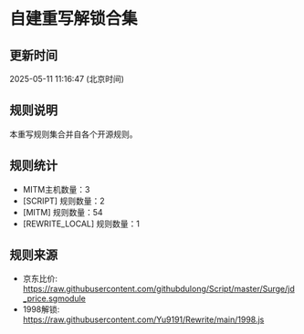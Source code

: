 # 自建重写解锁合集

## 更新时间
2025-05-11 11:16:47 (北京时间)

## 规则说明
本重写规则集合并自各个开源规则。

## 规则统计
- MITM主机数量：3
- [SCRIPT] 规则数量：2
- [MITM] 规则数量：54
- [REWRITE_LOCAL] 规则数量：1


## 规则来源
- 京东比价: https://raw.githubusercontent.com/githubdulong/Script/master/Surge/jd_price.sgmodule
- 1998解锁: https://raw.githubusercontent.com/Yu9191/Rewrite/main/1998.js
